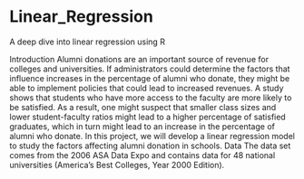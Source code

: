 # Linear_Regression
A deep dive into linear regression using R

Introduction
Alumni donations are an important source of revenue for colleges and universities. If administrators could determine the factors that influence increases in the percentage of alumni who donate, they might be able to implement policies that could lead to increased revenues.
A study shows that students who have more access to the faculty are more likely to be satisfied. As a result, one might suspect that smaller class sizes and lower student-faculty ratios might lead to a higher percentage of satisfied graduates, which in turn might lead to an increase in the percentage of alumni who donate.
In this project, we will develop a linear regression model to study the factors affecting alumni donation in schools.
Data
The data set comes from the 2006 ASA Data Expo and contains data for 48 national universities (America’s Best Colleges, Year 2000 Edition).
